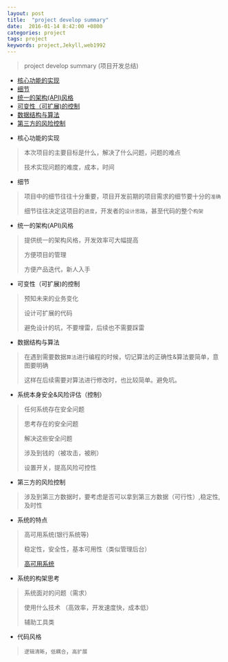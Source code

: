 ```yaml
---
layout: post
title:  "project develop summary"
date:  2016-01-14 8:42:00 +0800
categories: project
tags: project
keywords: project,Jekyll,web1992
---
```



> project develop summary (项目开发总结)
> 

- [核心功能的实现](#v1)
- [细节](#v2)
- [统一的架构(API)风格](#v3)
- [可变性（可扩展)的控制](#v4)
- [数据结构与算法](#v5)
- [第三方的风险控制](#v6)

<!--more-->


- 核心功能的实现 <a href="#v1"></a>

> 本次项目的主要目标是什么，解决了什么问题，问题的难点
> 
> 技术实现问题的难度，成本，时间
>



- 细节 <a href="#v2"></a>

> 项目中的细节往往十分重要，项目开发前期的项目需求的细节要十分的`准确`
> 
> 细节往往决定这项目的`进度`，开发者的`设计思路`，甚至代码的整个`构架`
>



- 统一的架构(API)风格 <a href="#v3"></a>

> 提供统一的架构风格，开发效率可大幅提高
> 
> 方便项目的管理
> 
> 方便产品迭代，新人入手



- 可变性（可扩展)的控制 <a href="#v4"></a>

> 预知未来的业务变化
>
> 设计可扩展的代码
>
> 避免设计的坑，不要埋雷，后续也不需要踩雷
>


- 数据结构与算法 <a href="#v5"></a>

> 在遇到需要数据`算法`进行编程的时候，切记算法的正确性&算法要简单，意图要明确
>
> 这样在后续需要对算法进行修改时，也比较简单。避免坑。

- 系统本身安全&风险评估（控制）

> 任何系统存在安全问题
> 
> 思考存在的安全问题
> 
> 解决这些安全问题
> 
> 涉及到钱的（被攻击，被刷）
> 
> 设置开关，提高风险可控性


- 第三方的风险控制 <a href="#v6"></a>

> 涉及到第三方数据时，要考虑是否可以拿到第三方数据（可行性）,稳定性,及时性
> 


- 系统的特点

> 高可用系统(银行系统等)
>
> 稳定性，安全性，基本可用性（类似管理后台）
> 
> [高可用系统](http://coolshell.cn/articles/17459.html#more-17459)


- 系统的构架思考

> 系统面对的问题（需求）
> 
> 使用什么技术 （高效率，开发速度快，成本低）
> 
> 辅助工具类

- 代码风格

> `逻辑清晰`，`低耦合`，`高扩展`


[#v1]:#v1
[#v2]:#v2
[#v3]:#v3
[#v4]:#v4
[#v5]:#v5
[#v6]:#v6


